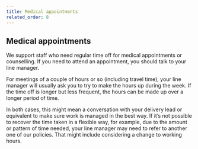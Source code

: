 ```yaml
---
title: Medical appointments
related_order: 8 
---
```


## Medical appointments

We support staff who need regular time off for medical appointments or counselling. If you need to attend an appointment, you should talk to your line manager.

For meetings of a couple of hours or so (including travel time), your line manager will usually ask you to try to make the hours up during the week. If the time off is longer but less frequent, the hours can be made up over a longer period of time.

In both cases, this might mean a conversation with your delivery lead or equivalent to make sure work is managed in the best way.  If it’s not possible to recover the time taken in a flexible way, for example, due to the amount or pattern of time needed, your line manager may need to refer to another one of our policies. That might include considering a change to working hours.
